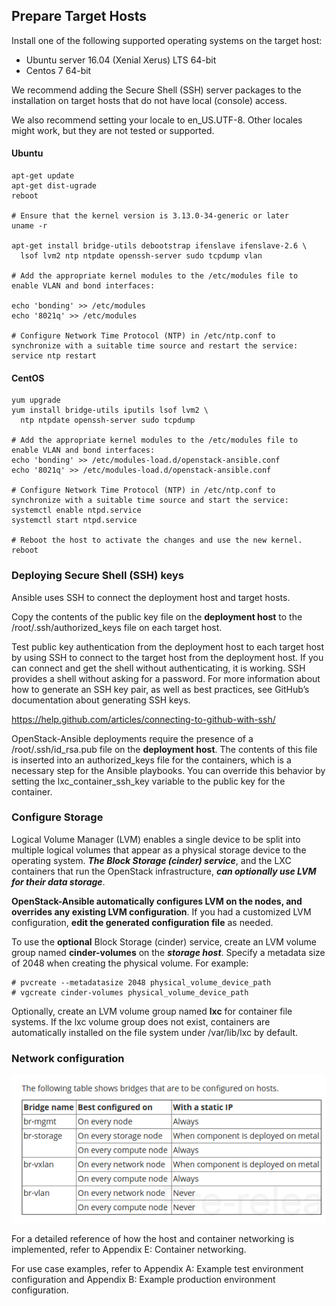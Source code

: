 ## Prepare Target Hosts

Install one of the following supported operating systems on the target host:
- Ubuntu server 16.04 (Xenial Xerus) LTS 64-bit
- Centos 7 64-bit

We recommend adding the Secure Shell (SSH) server packages to the installation on target hosts that do not have local (console) access.

We also recommend setting your locale to en_US.UTF-8. Other locales might work, but they are not tested or supported.


#### Ubuntu 
````
apt-get update
apt-get dist-ugrade
reboot

# Ensure that the kernel version is 3.13.0-34-generic or later
uname -r

apt-get install bridge-utils debootstrap ifenslave ifenslave-2.6 \
  lsof lvm2 ntp ntpdate openssh-server sudo tcpdump vlan
  
# Add the appropriate kernel modules to the /etc/modules file to enable VLAN and bond interfaces:

echo 'bonding' >> /etc/modules
echo '8021q' >> /etc/modules

# Configure Network Time Protocol (NTP) in /etc/ntp.conf to synchronize with a suitable time source and restart the service:
service ntp restart
````

#### CentOS
````
yum upgrade
yum install bridge-utils iputils lsof lvm2 \
  ntp ntpdate openssh-server sudo tcpdump

# Add the appropriate kernel modules to the /etc/modules file to enable VLAN and bond interfaces:
echo 'bonding' >> /etc/modules-load.d/openstack-ansible.conf
echo '8021q' >> /etc/modules-load.d/openstack-ansible.conf

# Configure Network Time Protocol (NTP) in /etc/ntp.conf to synchronize with a suitable time source and start the service:
systemctl enable ntpd.service
systemctl start ntpd.service

# Reboot the host to activate the changes and use the new kernel.
reboot
````

### Deploying Secure Shell (SSH) keys

Ansible uses SSH to connect the deployment host and target hosts.

Copy the contents of the public key file on the **deployment host** to the /root/.ssh/authorized_keys file on each target host.

Test public key authentication from the deployment host to each target host by using SSH to connect to the target host from the deployment host. If you can connect and get the shell without authenticating, it is working. SSH provides a shell without asking for a password.
For more information about how to generate an SSH key pair, as well as best practices, see GitHub’s documentation about generating SSH keys.

https://help.github.com/articles/connecting-to-github-with-ssh/

OpenStack-Ansible deployments require the presence of a /root/.ssh/id_rsa.pub file on the **deployment host**. The contents of this file is inserted into an authorized_keys file for the containers, which is a necessary step for the Ansible playbooks. You can override this behavior by setting the lxc_container_ssh_key variable to the public key for the container.

### Configure Storage
Logical Volume Manager (LVM) enables a single device to be split into multiple logical volumes that appear as a physical storage device to the operating system. ***The Block Storage (cinder) service***, and the LXC containers that run the OpenStack infrastructure, ***can optionally use LVM for their data storage***.

**OpenStack-Ansible automatically configures LVM on the nodes, and overrides any existing LVM configuration**. If you had a customized LVM configuration, **edit the generated configuration file** as needed.

To use the **optional** Block Storage (cinder) service, create an LVM volume group named **cinder-volumes** on the ***storage host***. Specify a metadata size of 2048 when creating the physical volume. For example:

````
# pvcreate --metadatasize 2048 physical_volume_device_path
# vgcreate cinder-volumes physical_volume_device_path
````

Optionally, create an LVM volume group named **lxc** for container file systems. If the lxc volume group does not exist, containers are automatically installed on the file system under /var/lib/lxc by default.


### Network configuration

![Alt text](images/network-bridges.png?raw=true "Network Bridges")

For a detailed reference of how the host and container networking is implemented, refer to Appendix E: Container networking.

For use case examples, refer to Appendix A: Example test environment configuration and Appendix B: Example production environment configuration.
